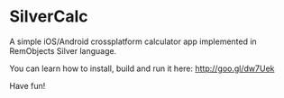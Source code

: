 # SilverCalc
A simple iOS/Android crossplatform calculator app implemented in RemObjects Silver language.

You can learn how to install, build and run it here: http://goo.gl/dw7Uek

Have fun!
